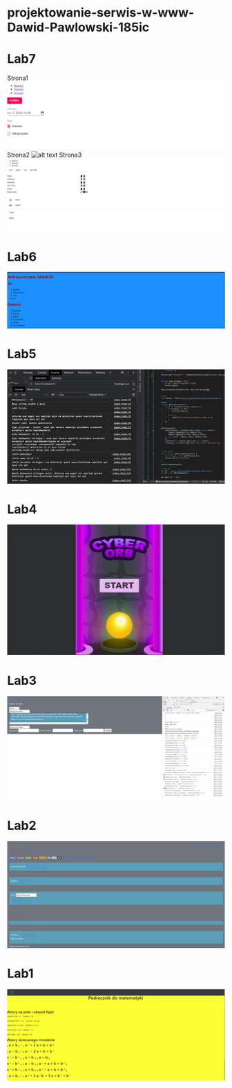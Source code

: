 # projektowanie-serwis-w-www-Dawid-Pawlowski-185ic

# Lab7

  Strona1
![alt text](https://github.com/DawidPawlowski123/projektowanie-serwis-w-www-Dawid-Pawlowski-185ic/blob/main/lab7/screens/1.png)
  Strona2
![alt text](https://github.com/DawidPawlowski123/projektowanie-serwis-w-www-Dawid-Pawlowski-185ic/blob/main/lab7/screens/2_1.png)
  Strona3
![alt text](https://github.com/DawidPawlowski123/projektowanie-serwis-w-www-Dawid-Pawlowski-185ic/blob/main/lab7/screens/3.png)

# Lab6
![alt text](https://github.com/DawidPawlowski123/projektowanie-serwis-w-www-Dawid-Pawlowski-185ic/blob/main/lab6/screnny/1.png)

# Lab5
![alt text](https://github.com/DawidPawlowski123/projektowanie-serwis-w-www-Dawid-Pawlowski-185ic/blob/main/lab5/1.png)

# Lab4
![alt text](https://github.com/DawidPawlowski123/projektowanie-serwis-w-www-Dawid-Pawlowski-185ic/blob/main/lab4/1.png)

# Lab3
![alt text](https://github.com/DawidPawlowski123/projektowanie-serwis-w-www-Dawid-Pawlowski-185ic/blob/main/lab3/1.png)

# Lab2
![alt text](https://github.com/DawidPawlowski123/projektowanie-serwis-w-www-Dawid-Pawlowski-185ic/blob/main/lab2/1.png)

# Lab1 
![alt text](https://github.com/DawidPawlowski123/projektowanie-serwis-w-www-Dawid-Pawlowski-185ic/blob/main/lab1/1.png)






